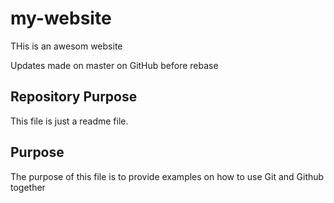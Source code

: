 # my-website

THis is an awesom website

Updates made on master on GitHub before rebase

## Repository Purpose

This file is just a readme file.

## Purpose

The purpose of this file is to provide examples
on how to use Git and Github together
